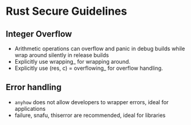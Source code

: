# Rust Secure Guidelines

## Integer Overflow
* Arithmetic operations can overflow and panic in debug builds while 
    wrap around silently in release builds
* Explicitly use wrapping_<op> for wrapping around.
* Explicitly use (res, c) = overflowing_<op> for overflow handling.

## Error handling
* `anyhow` does not allow developers to wrapper errors, ideal for applications
* failure, snafu, thiserror are recommended, ideal for libraries

[anssi2022]: https://anssi-fr.github.io/rust-guide/05_memory.html

